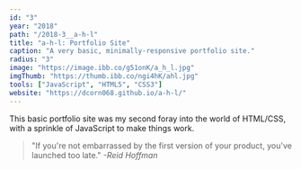 ```yaml
---
id: "3"
year: "2018"
path: "/2018-3__a-h-l"
title: "a-h-l: Portfolio Site"
caption: "A very basic, minimally-responsive portfolio site."
radius: "3"
image: "https://image.ibb.co/g51onK/a_h_l.jpg"
imgThumb: "https://thumb.ibb.co/ngi4hK/ahl.jpg"
tools: ["JavaScript", "HTML5", "CSS3"]
website: "https://dcorn068.github.io/a-h-l/"
---
```


This basic portfolio site was my second foray into the world of HTML/CSS, with a sprinkle of JavaScript to make things work.

> "If you're not embarrassed by the first version of your product, you've launched too late."
> *-Reid Hoffman*

